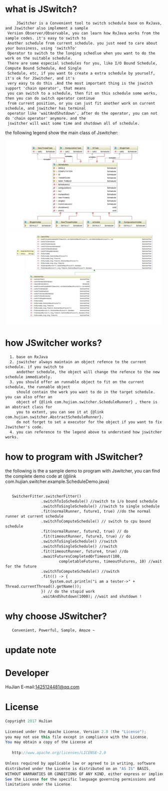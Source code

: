 what is JSwitch?
====================
```
     JSwitcher is a Convenient tool to switch schedule base on RxJava, and Jswitcher also implement a sample 
 Version Observer/Observable, you can learn how RxJava works from the sample codes. it's easy to switch to 
 Another schedule from current schedule. you just need to care about your bussiness, using 'switchTo'
 Operator to switch to the longing schedlue when you want to do the work on the suitable schedule.
 There are some especial schedules for you, like I/O Bound Schedule, Compute Bound Schedule, And Single 
 Schedule, etc, if you want to create a extra schedule by yourself, it's ok for JSwitcher, and it's 
 very easy to do this .And the most important thing is the jswitch support 'chain operator', that means
 you can switch to a schedule, then fit on this schedule some works, then you can do switch operator continue
 from current position, or you can just fit another work on current schedule, and jswitcher has terminal 
 operator like 'waitAndShutdown', after do the operator, you can not do 'chain operator' anymore. and the
 jswitcher will wait some time and shutdown all of schedule. 

```

the following legend show the main class of Jswitcher:

![image](https://github.com/pandening/JSwitcher/blob/master/src/main/resources/schedule.20170901.png)
![image](https://github.com/pandening/JSwitcher/blob/master/src/main/resources/switcher.20170901.png)


how JSwitcher works?
=====================

```
  1. base on RxJava
  2. jswitcher always maintain an object refence to the current schedule. if you switch to 
     andother schedule, the object will change the refence to the new schedule immediately.
  3. you should offer an runnable object to fit on the current schedule, the runnable object
     should contain the work you want to do in the target schedule. you can also offer an 
     object of {@link com.hujian.switcher.ScheduleRunner} , there is an abstract class for
     you to extent, you can see it at {@link com.hujian.switcher.AbstractScheduleRunner}. 
     do not forget to set a executor for the object if you want to fix Jswitcher's code.
  4. you can reference to the legend above to understand how jswitcher works.
```

how to program with JSwitcher?
=============================
   the following is the a sample demo to program with Jswitcher, you can find the complete 
demo code at {@link com.hujian.switcher.example.ScheduleDemo.java}

``` 
  
   SwitcherFitter.switcherFitter()
                .switchToIoSchedule() //switch to i/o bound schedule
                .switchToSingleSchedule() //switch to single schedule
                .fit(normalRunner, future1, true) //do the normal runner at current schedule
                .switchToComputeSchedule() // switch to cpu bound schedule
                .fit(normalRunner, future2, true) // do
                .fit(timeoutRunner, future3, true) // do
                .switchToSingleSchedule() //switch
                .switchToSingleSchedule() //switch
                .fit(timeoutRunner, future4, true) //do
                .awaitFuturesCompletedOrTimeout(100,
                        completableFutures, timeoutFutures, 10) //wait for the future
                .switchToComputeSchedule() //switch
                .fit(() -> {
                    System.out.println("i am a tester->" + Thread.currentThread().getName());
                }) // do the stupid work
                .waitAndShutdown(1000); //wait and shutdown !
```

why choose JSwitcher?
=====================

```
   Convenient, Powerful, Sample, Amaze ~
```

update note
====================


Developer
===================
HuJian 
E-mail:<1425124481@qq.com>

License
==================

```java
Copyright 2017 HuJian

Licensed under the Apache License, Version 2.0 (the "License");
you may not use this file except in compliance with the License.
You may obtain a copy of the License at

   http://www.apache.org/licenses/LICENSE-2.0

Unless required by applicable law or agreed to in writing, software
distributed under the License is distributed on an "AS IS" BASIS,
WITHOUT WARRANTIES OR CONDITIONS OF ANY KIND, either express or implied.
See the License for the specific language governing permissions and
limitations under the License.
```
